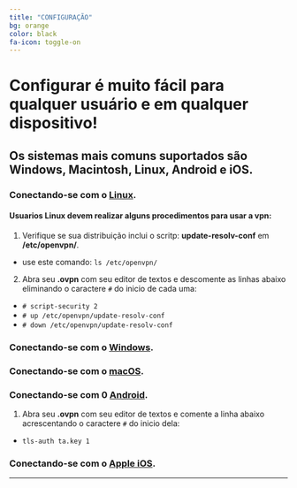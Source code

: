 ```yaml
---
title: "CONFIGURAÇÃO"
bg: orange
color: black
fa-icon: toggle-on
---
```


# Configurar é muito fácil para qualquer usuário e em qualquer dispositivo!

## Os sistemas mais comuns suportados são Windows, Macintosh, Linux, Android e iOS.

### Conectando-se com o [Linux](https://openvpn.net/vpn-server-resources/connecting-to-access-server-with-linux/).
#### Usuarios Linux devem realizar alguns procedimentos para usar a vpn:
1. Verifique se sua distribuição inclui o scritp: **update-resolv-conf** em **/etc/openvpn/**.
 - use este comando: `ls /etc/openvpn/`

2. Abra seu **.ovpn** com seu editor de textos e descomente as linhas abaixo eliminando o caractere `#` do inicio de cada uma:
 - `# script-security 2`
 - `# up /etc/openvpn/update-resolv-conf`
 - `# down /etc/openvpn/update-resolv-conf`

### Conectando-se com o [Windows](https://openvpn.net/vpn-server-resources/connecting-to-access-server-with-windows/).

### Conectando-se com o [macOS](https://openvpn.net/vpn-server-resources/connecting-to-access-server-with-macos/).

### Conectando-se com 0 [Android](https://openvpn.net/vpn-server-resources/connecting-to-access-server-with-android/).
1. Abra seu **.ovpn** com seu editor de textos e comente a linha abaixo acrescentando o caractere `#` do inicio dela:
 - `tls-auth ta.key 1`

### Conectando-se com o [Apple iOS](https://openvpn.net/vpn-server-resources/connecting-to-access-server-with-apple-ios/).

-------------------------
